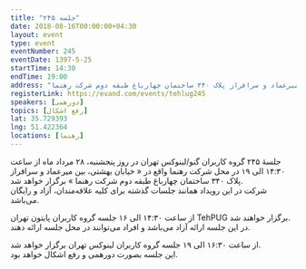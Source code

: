 ```yaml
---
title: "جلسه ۲۴۵"
date: 2018-08-16T00:00:00+04:30
layout: event
type: event
eventNumber: 245
eventDate: 1397-5-25
startTime: 14:30
endTime: 19:00
address: "خیابان بهشتی، بین میرعماد و سرافراز پلاک ۳۴۰ ساختمان چهارباغ طبقه دوم شرکت رهنما"
registerLink: https://evand.com/events/tehlug245
speakers: [دورهمی]
topics: [رفع اشکال]
lat: 35.729393
lng: 51.422364
locations: [رهنما]
---
```

جلسهٔ ۲۴۵ گروه کاربران گنو/لینوکس تهران در روز پنجشنبه، ۲۸ مرداد ماه از ساعت ۱۴:۳۰ الی ۱۹ در محل شرکت رهنما واقع در « خیابان بهشتی، بین میرعماد و سرافراز پلاک ۳۴۰ ساختمان چهارباغ طبقه دوم شرکت رهنما » برگزار خواهد شد.  
شرکت در این رویداد همانند جلسات گذشته برای کلیه علاقه‌مندان، آزاد و رایگان می‌باشد.

از ساعت ۱۴:۳۰ الی ۱۶ جلسه گروه کاربران پایتون تهران TehPUG برگزار خواهند شد.  
در این جلسه ارائه آزاد می‌باشد و افراد می‌توانند در محل جلسه ارائه دهند.

از ساعت ۱۶:۳۰ الی ۱۹ جلسه گروه کاربران لینوکس تهران برگزار خواهد شد.  
این جلسه بصورت دورهمی و رفع اشکال خواهد بود.

